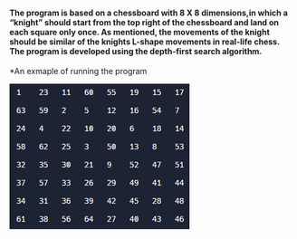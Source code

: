 #### The program is based on a chessboard with 8 X 8 dimensions,in which a “knight” should start from the top right of the chessboard and land on each square only once. As mentioned, the movements of the knight should be similar of the knights L-shape movements in real-life chess. The program is developed using the depth-first search algorithm. 

*An exmaple of running the program

![example](./example_run.png)
